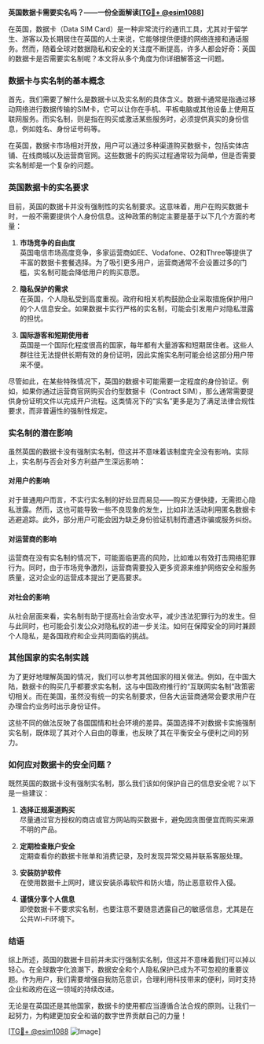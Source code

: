 **英国数据卡需要实名吗？——一份全面解读[[TG💪+ @esim1088](https://t.me/s/esim1088)]**

在英国，数据卡（Data SIM Card）是一种非常流行的通讯工具，尤其对于留学生、游客以及长期居住在英国的人士来说，它能够提供便捷的网络连接和通话服务。然而，随着全球对数据隐私和安全的关注度不断提高，许多人都会好奇：英国的数据卡是否需要实名制呢？本文将从多个角度为你详细解答这一问题。

### 数据卡与实名制的基本概念

首先，我们需要了解什么是数据卡以及实名制的具体含义。数据卡通常是指通过移动网络进行数据传输的SIM卡，它可以让你在手机、平板电脑或其他设备上使用互联网服务。而实名制，则是指在购买或激活某些服务时，必须提供真实的身份信息，例如姓名、身份证号码等。

在英国，数据卡市场相对开放，用户可以通过多种渠道购买数据卡，包括实体店铺、在线商城以及运营商官网。这些数据卡的购买过程通常较为简单，但是否需要实名制却是一个复杂的问题。

### 英国数据卡的实名要求

目前，英国的数据卡并没有强制性的实名制要求。这意味着，用户在购买数据卡时，一般不需要提供个人身份信息。这种政策的制定主要是基于以下几个方面的考量：

1. **市场竞争的自由度**  
   英国电信市场高度竞争，多家运营商如EE、Vodafone、O2和Three等提供了丰富的数据卡套餐选择。为了吸引更多用户，运营商通常不会设置过多的门槛，实名制可能会降低用户的购买意愿。

2. **隐私保护的需求**  
   在英国，个人隐私受到高度重视。政府和相关机构鼓励企业采取措施保护用户的个人信息安全。如果数据卡实行严格的实名制，可能会引发用户对隐私泄露的担忧。

3. **国际游客和短期使用者**  
   英国是一个国际化程度很高的国家，每年都有大量游客和短期居住者。这些人群往往无法提供长期有效的身份证明，因此实施实名制可能会给这部分用户带来不便。

尽管如此，在某些特殊情况下，英国的数据卡可能需要一定程度的身份验证。例如，如果你通过运营商官网购买合约型数据卡（Contract SIM），那么通常需要提供身份证明文件以完成开户流程。这类情况下的“实名”更多是为了满足法律合规性要求，而非普遍性的强制性规定。

### 实名制的潜在影响

虽然英国的数据卡没有强制实名制，但这并不意味着该制度完全没有影响。实际上，实名制与否会对多方利益产生深远影响：

#### 对用户的影响
对于普通用户而言，不实行实名制的好处显而易见——购买方便快捷，无需担心隐私泄露。然而，这也可能导致一些不良现象的发生，比如非法活动利用匿名数据卡逃避追踪。此外，部分用户可能会因为缺乏身份验证机制而遭遇诈骗或服务纠纷。

#### 对运营商的影响
运营商在没有实名制的情况下，可能面临更高的风险，比如难以有效打击网络犯罪行为。同时，由于市场竞争激烈，运营商需要投入更多资源来维护网络安全和服务质量，这对企业的运营成本提出了更高要求。

#### 对社会的影响
从社会层面来看，实名制有助于提高社会治安水平，减少违法犯罪行为的发生。但与此同时，也可能会引发公众对隐私权的进一步关注。如何在保障安全的同时兼顾个人隐私，是各国政府和企业共同面临的挑战。

### 其他国家的实名制实践

为了更好地理解英国的情况，我们可以参考其他国家的相关做法。例如，在中国大陆，数据卡的购买几乎都要求实名制，这与中国政府推行的“互联网实名制”政策密切相关。而在美国，虽然没有统一的实名制要求，但各大运营商通常会要求用户在办理合约业务时出示身份证件。

这些不同的做法反映了各国国情和社会环境的差异。英国选择不对数据卡实施强制实名制，既体现了其对个人自由的尊重，也反映了其在平衡安全与便利之间的努力。

### 如何应对数据卡的安全问题？

既然英国的数据卡没有强制实名制，那么我们该如何保护自己的信息安全呢？以下是一些建议：

1. **选择正规渠道购买**  
   尽量通过官方授权的商店或官方网站购买数据卡，避免因贪图便宜而购买来源不明的产品。

2. **定期检查账户安全**  
   定期查看你的数据卡账单和消费记录，及时发现异常交易并联系客服处理。

3. **安装防护软件**  
   在使用数据卡上网时，建议安装杀毒软件和防火墙，防止恶意软件入侵。

4. **谨慎分享个人信息**  
   即使数据卡不要求实名制，也要注意不要随意透露自己的敏感信息，尤其是在公共Wi-Fi环境下。

### 结语

综上所述，英国的数据卡目前并未实行强制实名制，但这并不意味着我们可以掉以轻心。在全球数字化浪潮下，数据安全和个人隐私保护已成为不可忽视的重要议题。作为用户，我们需要增强自我防范意识，合理利用科技带来的便利，同时支持企业和政府在这一领域的持续改进。

无论是在英国还是其他国家，数据卡的使用都应当遵循合法合规的原则。让我们一起努力，为构建更加安全和谐的数字世界贡献自己的力量！

[[TG💪+ @esim1088](https://t.me/s/esim1088) ![Image](https://i.postimg.cc/4NQfJmqS/Snipaste-2025-05-13-00-14-12.png)]